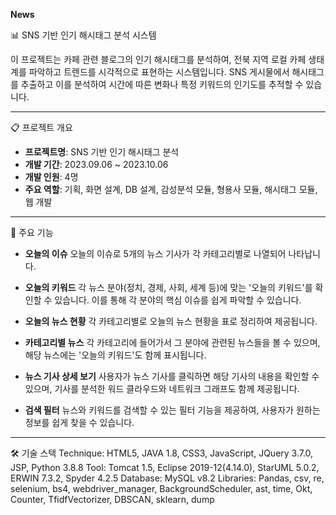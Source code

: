 **News**

📊 SNS 기반 인기 해시태그 분석 시스템

이 프로젝트는 카페 관련 블로그의 인기 해시태그를 분석하여, 전북 지역 로컬 카페 생태계를 파악하고 트렌드를 시각적으로 표현하는 시스템입니다. SNS 게시물에서 해시태그를 추출하고 이를 분석하여 시간에 따른 변화나 특정 키워드의 인기도를 추적할 수 있습니다.

---

📋 프로젝트 개요
- **프로젝트명**: SNS 기반 인기 해시태그 분석
- **개발 기간**: 2023.09.06 ~ 2023.10.06
- **개발 인원**: 4명
- **주요 역할**: 기획, 화면 설계, DB 설계, 감성분석 모듈, 형용사 모듈, 해시태그 모듈, 웹 개발

---

🚀 주요 기능

- **오늘의 이슈**
오늘의 이슈로 5개의 뉴스 기사가 각 카테고리별로 나열되어 나타납니다.

- **오늘의 키워드**
각 뉴스 분야(정치, 경제, 사회, 세계 등)에 맞는 '오늘의 키워드'를 확인할 수 있습니다.
이를 통해 각 분야의 핵심 이슈를 쉽게 파악할 수 있습니다.

- **오늘의 뉴스 현황**
각 카테고리별로 오늘의 뉴스 현황을 표로 정리하여 제공됩니다.

- **카테고리별 뉴스**
각 카테고리에 들어가서 그 분야에 관련된 뉴스들을 볼 수 있으며, 해당 뉴스에는 '오늘의 키워드'도 함께 표시됩니다.

- **뉴스 기사 상세 보기**
사용자가 뉴스 기사를 클릭하면 해당 기사의 내용을 확인할 수 있으며, 기사를 분석한 워드 클라우드와
네트워크 그래프도 함께 제공됩니다.

- **검색 필터**
뉴스와 키워드를 검색할 수 있는 필터 기능을 제공하여, 사용자가 원하는 정보를 쉽게 찾을 수 있습니다.

---

🛠️ 기술 스택
Technique: HTML5, JAVA 1.8, CSS3, JavaScript, JQuery 3.7.0, JSP, Python 3.8.8
Tool: Tomcat 1.5, Eclipse 2019-12(4.14.0), StarUML 5.0.2, ERWIN 7.3.2, Spyder 4.2.5
Database: MySQL v8.2
Libraries: Pandas, csv, re, selenium, bs4, webdriver_manager, BackgroundScheduler, ast, time, Okt, Counter, TfidfVectorizer, DBSCAN, sklearn, dump
